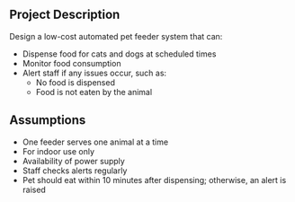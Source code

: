 
## Project Description  
Design a low-cost automated pet feeder system that can:  
- Dispense food for cats and dogs at scheduled times  
- Monitor food consumption  
- Alert staff if any issues occur, such as:  
  - No food is dispensed  
  - Food is not eaten by the animal  


## Assumptions  
- One feeder serves one animal at a time  
- For indoor use only  
- Availability of power supply  
- Staff checks alerts regularly  
- Pet should eat within 10 minutes after dispensing; otherwise, an alert is raised  
